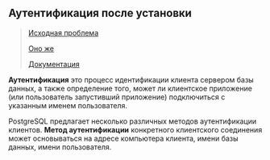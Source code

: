## Аутентификация после установки
> [Исходная проблема](https://github.com/AV-ghub/PostgreSQL-Cloud-Solutions/blob/main/Practice/OTUS/PGCS/lesson_003%20disks%20mount.md#postgres)
>
> [Оно же](https://stackoverflow.com/questions/69676009/psql-error-connection-to-server-on-socket-var-run-postgresql-s-pgsql-5432)
>
> [Документация](https://postgrespro.ru/docs/postgresql/16/client-authentication)


**Аутентификация** это процесс идентификации клиента сервером базы данных, а также определение того, может ли клиентское приложение (или пользователь запустивший приложение) подключиться с указанным именем пользователя.

PostgreSQL предлагает несколько различных методов аутентификации клиентов. **Метод аутентификации** конкретного клиентского соединения может основываться на адресе компьютера клиента, имени базы данных, имени пользователя.









































